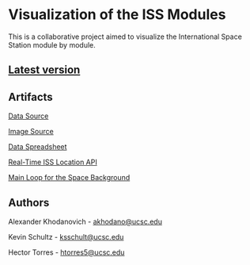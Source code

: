 # Visualization of the ISS Modules

This is a collaborative project aimed to visualize the International Space Station module by module.

## [Latest version](https://alexanderkhodanovich.github.io/visualization-of-the-iss/src/index.html)

## Artifacts
[Data Source](https://en.wikipedia.org/wiki/Assembly_of_the_International_Space_Station)

[Image Source](https://www.nasa.gov/sites/default/files/thumbnails/image/iss_config_exploded_view_page_0.jpg)

[Data Spreadsheet](https://docs.google.com/spreadsheets/d/16bKfwpIoAt00URy6PiZ9A8lKxjWlkeIaKaTW1trYElk/edit?usp=sharing)

[Real-Time ISS Location API](https://wheretheiss.at/w/developer)

[Main Loop for the Space Background](https://github.com/IceCreamYou/MainLoop.js)

## Authors
Alexander Khodanovich - akhodano@ucsc.edu

Kevin Schultz - ksschult@ucsc.edu

Hector Torres - htorres5@ucsc.edu
